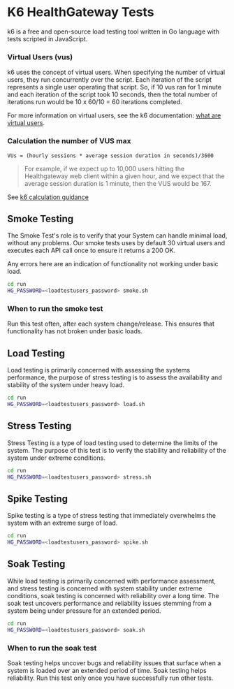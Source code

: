 # K6 HealthGateway Tests

k6 is a free and open-source load testing tool written in Go language with tests scripted in JavaScript.

### Virtual Users (vus)

k6 uses the concept of virtual users. When specifying the number of virtual users, they run concurrently over the script. Each iteration of the script represents a single user operating that script. So, if 10 vus ran for 1 minute and each iteration of the script took 10 seconds, then the total number of iterations run would be 10 x 60/10 = 60 iterations completed.

For more information on virtual users, see the k6 documentation: [what are virtual users](https://k6.io/docs/cloud/cloud-faq/what-are-vus-virtual-users).

### Calculation the number of VUS max

```code 
VUs = (hourly sessions * average session duration in seconds)/3600
```

> For example, if we expect up to 10,000 users hitting the Healthgateway web client within a given hour, and we expect that the average session duration is 1 minute, then the VUS would be 167.

See [k6 calculation guidance](https://k6.io/docs/cloud/cloud-faq/what-are-vus-virtual-users)

## Smoke Testing

The Smoke Test's role is to verify that your System can handle minimal load, without any problems. Our smoke tests uses by default 30 virtual users and executes each API call once to ensure it returns a 200 OK.

Any errors here are an indication of functionality not working under basic load.

```bash
cd run
HG_PASSWORD=<loadtestusers_password> smoke.sh
```

### When to run the smoke test

Run this test often, after each system change/release.  This ensures that functionality has not broken under basic loads.

## Load Testing

Load testing is primarily concerned with assessing the systems performance, the purpose of stress testing is to assess the availability and stability of the system under heavy load.

```bash
cd run
HG_PASSWORD=<loadtestusers_password> load.sh
```

## Stress Testing

Stress Testing is a type of load testing used to determine the limits of the system. The purpose of this test is to verify the stability and reliability of the system under extreme conditions.

```bash
cd run
HG_PASSWORD=<loadtestusers_password> stress.sh
```

## Spike Testing

Spike testing is a type of stress testing that immediately overwhelms the system with an extreme surge of load.

```bash
cd run
HG_PASSWORD=<loadtestusers_password> spike.sh
```

## Soak Testing

While load testing is primarily concerned with performance assessment, and stress testing is concerned with system stability under extreme conditions, soak testing is concerned with reliability over a long time. The soak test uncovers performance and reliability issues stemming from a system being under pressure for an extended period.

```bash
cd run
HG_PASSWORD=<loadtestusers_password> soak.sh
```

### When to run the soak test

Soak testing helps uncover bugs and reliability issues that surface when a system is loaded over an extended period of time. Soak testing helps reliability. Run this test only once you have successfully run other tests.
